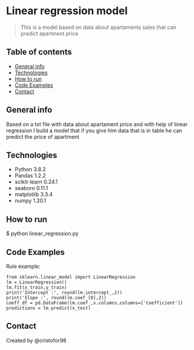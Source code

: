# Linear regression model
> This is  a model based on data about apartaments sales that can predict apartment price

## Table of contents
* [General info](#general-info)
* [Technologies](#technologies)
* [How to run](#setup)
* [Code Examples](#features)
* [Contact](#contact)

## General info
Based on a txt file with data about apartament price  and with help of linear regression  I build a model that if you give him data that is in table he can predict the price of apartment

## Technologies
* Python 3.8.2
* Pandas 1.2.2
* scikit-learn 0.24.1
* seaborn 0.11.1
* matplotlib 3.3.4
* numpy 1.20.1

## How to run
$ python linear_regression.py

## Code Examples
Rule example: 

    from sklearn.linear_model import LinearRegression
    lm = LinearRegression()
    lm.fit(x_train,y_train)
    print('Intercept :', round(lm.intercept_,2))
    print('Slope :', round(lm.coef_[0],2))
    coeff_df = pd.DataFrame(lm.coef_,x.columns,columns=['Coefficient'])
    predictions = lm.predict(x_test)


## Contact
Created by @cristofor98
